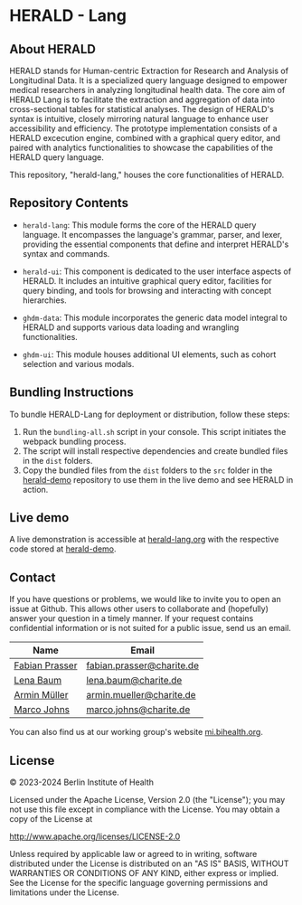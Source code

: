 # HERALD - Lang

## About HERALD

HERALD stands for Human-centric Extraction for Research and Analysis of Longitudinal Data. It is a specialized query language designed to empower medical researchers in analyzing longitudinal health data. The core aim of HERALD Lang is to facilitate the extraction and aggregation of data into cross-sectional tables for statistical analyses. The design of HERALD's syntax is intuitive, closely mirroring natural language to enhance user accessibility and efficiency. The prototype implementation consists of a HERALD excecution engine, combined with a  graphical query editor, and paired with analytics functionalities to showcase the capabilities of the HERALD query language. 

This repository, "herald-lang," houses the core functionalities of HERALD.

## Repository Contents

- `herald-lang`: This module forms the core of the HERALD query language. It encompasses the language's grammar, parser, and lexer, providing the essential components that define and interpret HERALD's syntax and commands.

- `herald-ui`: This component is dedicated to the user interface aspects of HERALD. It includes an intuitive graphical query editor, facilities for query binding, and tools for browsing and interacting with concept hierarchies.

- `ghdm-data`: This module incorporates the generic data model integral to HERALD and supports various data loading and wrangling functionalities.

- `ghdm-ui`: This module houses additional UI elements, such as cohort selection and various modals.


## Bundling Instructions

To bundle HERALD-Lang for deployment or distribution, follow these steps:

1. Run the `bundling-all.sh` script in your console. This script initiates the webpack bundling process.
2. The script will install respective dependencies and create bundled files in the `dist` folders.
3. Copy the bundled files from the `dist` folders to the `src` folder in the [herald-demo](https://github.com/BIH-MI/herald-demo) repository to use them in the live demo and see HERALD in action.

## Live demo

A live demonstration is accessible at [herald-lang.org](http://herald-lang.org) with the respective code stored at [herald-demo](https://github.com/BIH-MI/herald-demo).


## Contact

If you have questions or problems, we would like to invite you to open an issue at Github. This allows other users to collaborate and (hopefully) answer your question in a timely manner. If your request contains confidential information or is not suited for a public issue, send us an email.

| Name                          | Email                                     |
|-------------------------------|-------------------------------------------|
| [Fabian Prasser](https://github.com/prasser)                  | [fabian.prasser@charite.de](mailto:fabian.prasser@charite.de) |
| [Lena Baum](https://github.com/bihmi-lb) | [lena.baum@charite.de](mailto:lena.baum@charite.de) |
| [Armin Müller](https://github.com/muellerarmin)  | [armin.mueller@charite.de](mailto:armin.mueller@charite.de) |
| [Marco Johns](https://github.com/Lumiukko) | [marco.johns@charite.de](mailto:marco.johns@charite.de) |

You can also find us at our working group's website [mi.bihealth.org](https://mi.bihealth.org).

## License

&copy; 2023-2024 Berlin Institute of Health

Licensed under the Apache License, Version 2.0 (the "License"); you may not use this file except in compliance with the License. You may obtain a copy of the License at

http://www.apache.org/licenses/LICENSE-2.0

Unless required by applicable law or agreed to in writing, software distributed under the License is distributed on an "AS IS" BASIS, WITHOUT WARRANTIES OR CONDITIONS OF ANY KIND, either express or implied. See the License for the specific language governing permissions and limitations under the License.
